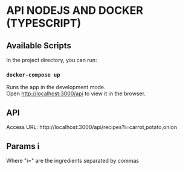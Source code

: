 # API NODEJS AND DOCKER (TYPESCRIPT)

## Available Scripts

In the project directory, you can run:

### `docker-compose up`

Runs the app in the development mode.\
Open [http://localhost:3000/api](http://localhost:3000/api) to view it in the browser.

## API 

Access URL: http://localhost:3000/api/recipes?i=carrot,potato,onion

## Params i 

Where "i=" are the ingredients separated by commas



